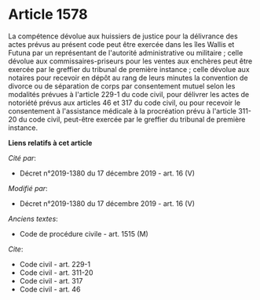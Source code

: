 # Article 1578

La compétence dévolue aux huissiers de justice pour la délivrance des actes prévus au présent code peut être exercée dans les
îles Wallis et Futuna par un représentant de l'autorité administrative ou militaire ; celle dévolue aux commissaires-priseurs
pour les ventes aux enchères peut être exercée par le greffier du tribunal de première instance ; celle dévolue aux notaires
pour recevoir en dépôt au rang de leurs minutes la convention de divorce ou de séparation de corps par consentement mutuel
selon les modalités prévues à l'article 229-1 du code civil, pour délivrer les actes de notoriété prévus aux articles 46 et
317 du code civil, ou pour recevoir le consentement à l'assistance médicale à la procréation prévu à l'article 311-20 du code
civil, peut-être exercée par le greffier du tribunal de première instance.

**Liens relatifs à cet article**

_Cité par_:

  - Décret n°2019-1380 du 17 décembre 2019 - art. 16 (V)

_Modifié par_:

  - Décret n°2019-1380 du 17 décembre 2019 - art. 16 (V)

_Anciens textes_:

  - Code de procédure civile - art. 1515 (M)

_Cite_:

  - Code civil - art. 229-1
  - Code civil - art. 311-20
  - Code civil - art. 317
  - Code civil - art. 46
